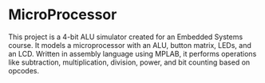 # MicroProcessor
This project is a 4-bit ALU simulator created for an Embedded Systems course. It models a microprocessor with an ALU, button matrix, LEDs, and an LCD. Written in assembly language using MPLAB, it performs operations like subtraction, multiplication, division, power, and bit counting based on opcodes.
